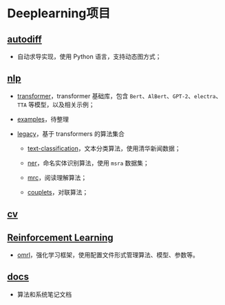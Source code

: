 # Deeplearning项目

## [autodiff](autodiff)

- 自动求导实现，使用 Python 语言，支持动态图方式；

## [nlp](nlp)

- [transformer](nlp/transformer)，transformer 基础库，包含 `Bert`、`AlBert`、`GPT-2`、`electra`、`TTA` 等模型，以及相关示例；

- [examples](nlp/examples)，待整理

- [legacy](nlp/legacy)，基于 transformers 的算法集合

  - [text-classification](nlp/legacy/text-classification)，文本分类算法，使用清华新闻数据；

  - [ner](nlp/legacy/ner)，命名实体识别算法，使用 `msra` 数据集；

  - [mrc](nlp/legacy/mrc)，阅读理解算法；

  - [couplets](nlp/legacy/couplets)，对联算法；

## [cv](cv)

## [Reinforcement Learning](rl)

- [omrl](rl/omrl)，强化学习框架，使用配置文件形式管理算法、模型、参数等。

## [docs](docs)

- 算法和系统笔记文档